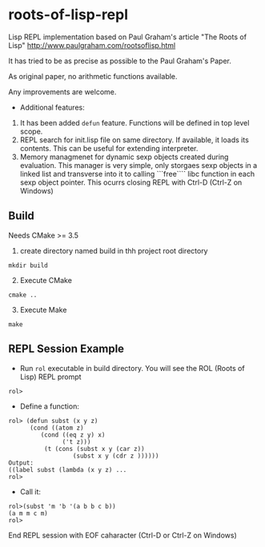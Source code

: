 # roots-of-lisp-repl

Lisp REPL implementation based on Paul Graham's article "The Roots of Lisp" http://www.paulgraham.com/rootsoflisp.html

It has tried to be as precise as possible to the Paul Graham's Paper.

As original paper, no arithmetic functions available.

Any improvements are welcome.


- Additional features:

1. It has been added ```defun``` feature. Functions will be defined in top level scope.
2. REPL search for init.lisp file on same directory. If available, it loads its contents. This can be useful for extending interpreter.
3. Memory managmenet for dynamic sexp objects created during evaluation. This manager is very simple, only storgaes sexp objects in a linked list and
  transverse into it to calling ```free```` libc function in each sexp object pointer. This ocurrs closing REPL with Ctrl-D (Ctrl-Z on Windows)


## Build

Needs CMake >= 3.5

1. create directory named build in thh project root directory

```
mkdir build
```

2. Execute CMake

```
cmake ..

```

3. Execute Make

```
make
```

## REPL Session Example

- Run ```rol``` executable in build directory. You will see the ROL (Roots of Lisp) REPL prompt

```
rol>

```

- Define a function:

```
rol> (defun subst (x y z)
      (cond ((atom z)
         (cond ((eq z y) x)
               ('t z)))
          (t (cons (subst x y (car z))
                  (subst x y (cdr z ))))))
Output:
((label subst (lambda (x y z) ...
rol>

```

- Call it:

```
rol>(subst 'm 'b '(a b b c b))
(a m m c m)
rol>

```

End REPL session with EOF caharacter (Ctrl-D or Ctrl-Z on Windows)

